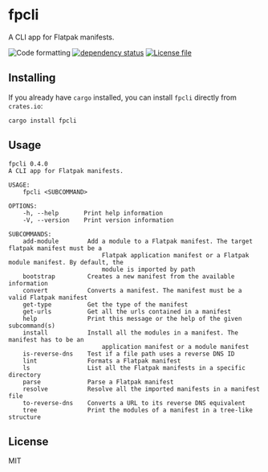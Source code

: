 # fpcli
A CLI app for Flatpak manifests.

![Code formatting](https://github.com/louib/fpcli/workflows/formatting/badge.svg)
[![dependency status](https://deps.rs/repo/github/louib/fpcli/status.svg)](https://deps.rs/repo/github/louib/fpcli)
[![License file](https://img.shields.io/github/license/louib/fpcli)](https://github.com/louib/fpcli/blob/master/LICENSE)

## Installing
If you already have `cargo` installed, you can install `fpcli` directly from `crates.io`:
```
cargo install fpcli
```

## Usage
```
fpcli 0.4.0
A CLI app for Flatpak manifests.

USAGE:
    fpcli <SUBCOMMAND>

OPTIONS:
    -h, --help       Print help information
    -V, --version    Print version information

SUBCOMMANDS:
    add-module        Add a module to a Flatpak manifest. The target flatpak manifest must be a
                          Flatpak application manifest or a Flatpak module manifest. By default, the
                          module is imported by path
    bootstrap         Creates a new manifest from the available information
    convert           Converts a manifest. The manifest must be a valid Flatpak manifest
    get-type          Get the type of the manifest
    get-urls          Get all the urls contained in a manifest
    help              Print this message or the help of the given subcommand(s)
    install           Install all the modules in a manifest. The manifest has to be an
                          application manifest or a module manifest
    is-reverse-dns    Test if a file path uses a reverse DNS ID
    lint              Formats a Flatpak manifest
    ls                List all the Flatpak manifests in a specific directory
    parse             Parse a Flatpak manifest
    resolve           Resolve all the imported manifests in a manifest file
    to-reverse-dns    Converts a URL to its reverse DNS equivalent
    tree              Print the modules of a manifest in a tree-like structure
```

## License
MIT
